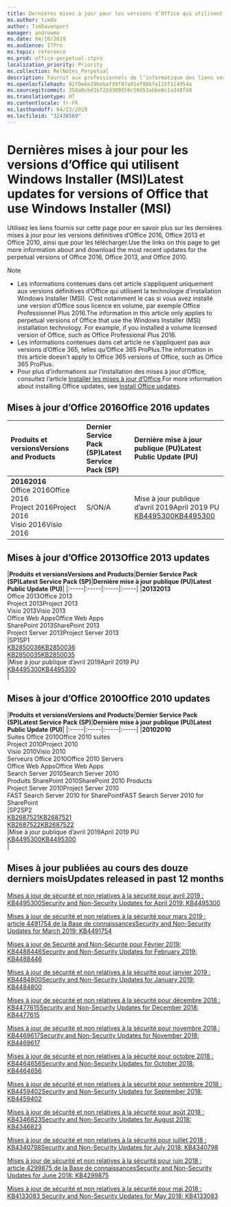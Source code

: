 ```yaml
---
title: Dernières mises à jour pour les versions d’Office qui utilisent Windows Installer (MSI)
ms.author: timda
author: TimDavenport
manager: andrewmo
ms.date: 04/10/2019
ms.audience: ITPro
ms.topic: reference
ms.prod: office-perpetual-itpro
localization_priority: Priority
ms.collection: RelNotes_Perpetual
description: Fournit aux professionnels de l’informatique des liens vers les dernières informations sur les mises à jour pour les versions définitives d’Office 2016, Office 2013 et Office 2010
ms.openlocfilehash: 82f0e6e29bebaf99f87a91ef98bfe115f114954a
ms.sourcegitcommit: 358a0cbd1b722d309556c50d53abbe6c1a348f60
ms.translationtype: HT
ms.contentlocale: fr-FR
ms.lasthandoff: 04/23/2019
ms.locfileid: "32438569"
---
```

# <a name="latest-updates-for-versions-of-office-that-use-windows-installer-msi"></a><span data-ttu-id="dae18-103">Dernières mises à jour pour les versions d’Office qui utilisent Windows Installer (MSI)</span><span class="sxs-lookup"><span data-stu-id="dae18-103">Latest updates for versions of Office that use Windows Installer (MSI)</span></span>

<span data-ttu-id="dae18-104">Utilisez les liens fournis sur cette page pour en savoir plus sur les dernières mises à jour pour les versions définitives d’Office 2016, Office 2013 et Office 2010, ainsi que pour les télécharger.</span><span class="sxs-lookup"><span data-stu-id="dae18-104">Use the links on this page to get more information about and download the most recent updates for the perpetual versions of Office 2016, Office 2013, and Office 2010.</span></span>
  
 
> [!NOTE]
> - <span data-ttu-id="dae18-p101">Les informations contenues dans cet article s’appliquent uniquement aux versions définitives d’Office qui utilisent la technologie d’installation Windows Installer (MSI). C’est notamment le cas si vous avez installé une version d’Office sous licence en volume, par exemple Office Professionnel Plus 2016.</span><span class="sxs-lookup"><span data-stu-id="dae18-p101">The information in this article only applies to perpetual versions of Office that use the Windows Installer (MSI) installation technology. For example, if you installed a volume licensed version of Office, such as Office Professional Plus 2016.</span></span>
> - <span data-ttu-id="dae18-107">Les informations contenues dans cet article ne s’appliquent pas aux versions d’Office 365, telles qu’Office 365 ProPlus.</span><span class="sxs-lookup"><span data-stu-id="dae18-107">The information in this article doesn't apply to Office 365 versions of Office, such as Office 365 ProPlus.</span></span>
> - <span data-ttu-id="dae18-108">Pour plus d’informations sur l’installation des mises à jour d’Office, consultez l’article [Installer les mises à jour d’Office](https://support.office.com/article/2ab296f3-7f03-43a2-8e50-46de917611c5).</span><span class="sxs-lookup"><span data-stu-id="dae18-108">For more information about installing Office updates, see [Install Office updates](https://support.office.com/article/2ab296f3-7f03-43a2-8e50-46de917611c5).</span></span> 


## <a name="office-2016-updates"></a><span data-ttu-id="dae18-109">Mises à jour d’Office 2016</span><span class="sxs-lookup"><span data-stu-id="dae18-109">Office 2016 updates</span></span>

|<span data-ttu-id="dae18-110">**Produits et versions**</span><span class="sxs-lookup"><span data-stu-id="dae18-110">**Versions and Products**</span></span>|<span data-ttu-id="dae18-111">**Dernier Service Pack (SP)**</span><span class="sxs-lookup"><span data-stu-id="dae18-111">**Latest Service Pack (SP)**</span></span>|<span data-ttu-id="dae18-112">**Dernière mise à jour publique (PU)**</span><span class="sxs-lookup"><span data-stu-id="dae18-112">**Latest Public Update (PU)**</span></span>|
|:-----|:-----|:-----|
|<span data-ttu-id="dae18-113">**2016**</span><span class="sxs-lookup"><span data-stu-id="dae18-113">**2016**</span></span> <br/> <span data-ttu-id="dae18-114">Office 2016</span><span class="sxs-lookup"><span data-stu-id="dae18-114">Office 2016</span></span>  <br/> <span data-ttu-id="dae18-115">Project 2016</span><span class="sxs-lookup"><span data-stu-id="dae18-115">Project 2016</span></span>  <br/> <span data-ttu-id="dae18-116">Visio 2016</span><span class="sxs-lookup"><span data-stu-id="dae18-116">Visio 2016</span></span>  <br/> |<span data-ttu-id="dae18-117">S/O</span><span class="sxs-lookup"><span data-stu-id="dae18-117">N/A</span></span>  <br/> |<span data-ttu-id="dae18-118">Mise à jour publique d’avril 2019</span><span class="sxs-lookup"><span data-stu-id="dae18-118">April 2019 PU</span></span>  <br/> [<span data-ttu-id="dae18-119">KB4495300</span><span class="sxs-lookup"><span data-stu-id="dae18-119">KB4495300</span></span>](https://support.microsoft.com/help/4495300) <br/> |
   
## <a name="office-2013-updates"></a><span data-ttu-id="dae18-120">Mises à jour d’Office 2013</span><span class="sxs-lookup"><span data-stu-id="dae18-120">Office 2013 updates</span></span>

|<span data-ttu-id="dae18-121">**Produits et versions**</span><span class="sxs-lookup"><span data-stu-id="dae18-121">**Versions and Products**</span></span>|<span data-ttu-id="dae18-122">**Dernier Service Pack (SP)**</span><span class="sxs-lookup"><span data-stu-id="dae18-122">**Latest Service Pack (SP)**</span></span>|<span data-ttu-id="dae18-123">**Dernière mise à jour publique (PU)**</span><span class="sxs-lookup"><span data-stu-id="dae18-123">**Latest Public Update (PU)**</span></span>|
|:-----|:-----|:-----|:-----|
|<span data-ttu-id="dae18-124">**2013**</span><span class="sxs-lookup"><span data-stu-id="dae18-124">**2013**</span></span> <br/> <span data-ttu-id="dae18-125">Office 2013</span><span class="sxs-lookup"><span data-stu-id="dae18-125">Office 2013</span></span>  <br/> <span data-ttu-id="dae18-126">Project 2013</span><span class="sxs-lookup"><span data-stu-id="dae18-126">Project 2013</span></span>  <br/> <span data-ttu-id="dae18-127">Visio 2013</span><span class="sxs-lookup"><span data-stu-id="dae18-127">Visio 2013</span></span>  <br/> <span data-ttu-id="dae18-128">Office Web Apps</span><span class="sxs-lookup"><span data-stu-id="dae18-128">Office Web Apps</span></span>  <br/> <span data-ttu-id="dae18-129">SharePoint 2013</span><span class="sxs-lookup"><span data-stu-id="dae18-129">SharePoint 2013</span></span>  <br/> <span data-ttu-id="dae18-130">Project Server 2013</span><span class="sxs-lookup"><span data-stu-id="dae18-130">Project Server 2013</span></span>  <br/> |<span data-ttu-id="dae18-131">SP1</span><span class="sxs-lookup"><span data-stu-id="dae18-131">SP1</span></span> <br/> [<span data-ttu-id="dae18-132">KB2850036</span><span class="sxs-lookup"><span data-stu-id="dae18-132">KB2850036</span></span>](https://support.microsoft.com/kb/2850036) <br/>[<span data-ttu-id="dae18-133">KB2850035</span><span class="sxs-lookup"><span data-stu-id="dae18-133">KB2850035</span></span>](https://support.microsoft.com/kb/2850035) <br/> |<span data-ttu-id="dae18-134">Mise à jour publique d’avril 2019</span><span class="sxs-lookup"><span data-stu-id="dae18-134">April 2019 PU</span></span>  <br/> [<span data-ttu-id="dae18-135">KB4495300</span><span class="sxs-lookup"><span data-stu-id="dae18-135">KB4495300</span></span>](https://support.microsoft.com/help/4495300) <br/> |
   
## <a name="office-2010-updates"></a><span data-ttu-id="dae18-136">Mises à jour d’Office 2010</span><span class="sxs-lookup"><span data-stu-id="dae18-136">Office 2010 updates</span></span>

|<span data-ttu-id="dae18-137">**Produits et versions**</span><span class="sxs-lookup"><span data-stu-id="dae18-137">**Versions and Products**</span></span>|<span data-ttu-id="dae18-138">**Dernier Service Pack (SP)**</span><span class="sxs-lookup"><span data-stu-id="dae18-138">**Latest Service Pack (SP)**</span></span>|<span data-ttu-id="dae18-139">**Dernière mise à jour publique (PU)**</span><span class="sxs-lookup"><span data-stu-id="dae18-139">**Latest Public Update (PU)**</span></span>|
|:-----|:-----|:-----|:-----|
|<span data-ttu-id="dae18-140">**2010**</span><span class="sxs-lookup"><span data-stu-id="dae18-140">**2010**</span></span> <br/> <span data-ttu-id="dae18-141">Suites Office 2010</span><span class="sxs-lookup"><span data-stu-id="dae18-141">Office 2010 suites</span></span>  <br/> <span data-ttu-id="dae18-142">Project 2010</span><span class="sxs-lookup"><span data-stu-id="dae18-142">Project 2010</span></span>  <br/> <span data-ttu-id="dae18-143">Visio 2010</span><span class="sxs-lookup"><span data-stu-id="dae18-143">Visio 2010</span></span>  <br/> <span data-ttu-id="dae18-144">Serveurs Office 2010</span><span class="sxs-lookup"><span data-stu-id="dae18-144">Office 2010 Servers</span></span>  <br/> <span data-ttu-id="dae18-145">Office Web Apps</span><span class="sxs-lookup"><span data-stu-id="dae18-145">Office Web Apps</span></span>  <br/> <span data-ttu-id="dae18-146">Search Server 2010</span><span class="sxs-lookup"><span data-stu-id="dae18-146">Search Server 2010</span></span>  <br/> <span data-ttu-id="dae18-147">Produits SharePoint 2010</span><span class="sxs-lookup"><span data-stu-id="dae18-147">SharePoint 2010 Products</span></span>  <br/> <span data-ttu-id="dae18-148">Project Server 2010</span><span class="sxs-lookup"><span data-stu-id="dae18-148">Project Server 2010</span></span>  <br/> <span data-ttu-id="dae18-149">FAST Search Server 2010 for SharePoint</span><span class="sxs-lookup"><span data-stu-id="dae18-149">FAST Search Server 2010 for SharePoint</span></span>  <br/> |<span data-ttu-id="dae18-150">SP2</span><span class="sxs-lookup"><span data-stu-id="dae18-150">SP2</span></span> <br/>[<span data-ttu-id="dae18-151">KB2687521</span><span class="sxs-lookup"><span data-stu-id="dae18-151">KB2687521</span></span>](https://support.microsoft.com/kb/2687521) <br/> [<span data-ttu-id="dae18-152">KB2687522</span><span class="sxs-lookup"><span data-stu-id="dae18-152">KB2687522</span></span>](https://support.microsoft.com/kb/2687522) <br/> |<span data-ttu-id="dae18-153">Mise à jour publique d’avril 2019</span><span class="sxs-lookup"><span data-stu-id="dae18-153">April 2019 PU</span></span> <br/>[<span data-ttu-id="dae18-154">KB4495300</span><span class="sxs-lookup"><span data-stu-id="dae18-154">KB4495300</span></span>](https://support.microsoft.com/help/4495300) <br/>|
   

   
## <a name="updates-released-in-past-12-months"></a><span data-ttu-id="dae18-155">Mises à jour publiées au cours des douze derniers mois</span><span class="sxs-lookup"><span data-stu-id="dae18-155">Updates released in past 12 months</span></span>

[<span data-ttu-id="dae18-156">Mises à jour de sécurité et non relatives à la sécurité pour avril 2019 : KB4495300</span><span class="sxs-lookup"><span data-stu-id="dae18-156">Security and Non-Security Updates for April 2019: KB4495300</span></span>](https://support.microsoft.com/fr-FR/help/4495300)

[<span data-ttu-id="dae18-157">Mises à jour de sécurité et non relatives à la sécurité pour mars 2019 : article 4491754 de la Base de connaissances</span><span class="sxs-lookup"><span data-stu-id="dae18-157">Security and Non-Security Updates for March 2019: KB4491754</span></span>](https://support.microsoft.com/fr-FR/help/4491754) 

[<span data-ttu-id="dae18-158">Mises à jour de Sécurité and Non-Sécurité pour Février 2019: KB4488446</span><span class="sxs-lookup"><span data-stu-id="dae18-158">Security and Non-Security Updates for February 2019: KB4488446</span></span>](https://support.microsoft.com/help/4488446)

[<span data-ttu-id="dae18-159">Mises à jour de sécurité et non relatives à la sécurité pour janvier 2019 : KB4484800</span><span class="sxs-lookup"><span data-stu-id="dae18-159">Security and Non-Security Updates for January 2019: KB4484800</span></span>](https://support.microsoft.com/help/4484800)

[<span data-ttu-id="dae18-160">Mises à jour de sécurité et non relatives à la sécurité pour décembre 2018 : KB4477615</span><span class="sxs-lookup"><span data-stu-id="dae18-160">Security and Non-Security Updates for December 2018: KB4477615</span></span>](https://support.microsoft.com/help/4477615)

[<span data-ttu-id="dae18-161">Mises à jour de sécurité et non relatives à la sécurité pour novembre 2018 : KB4469617</span><span class="sxs-lookup"><span data-stu-id="dae18-161">Security and Non-Security Updates for November 2018: KB4469617</span></span>](https://support.microsoft.com/help/4469617)

[<span data-ttu-id="dae18-162">Mises à jour de sécurité et non relatives à la sécurité pour octobre 2018 : KB4464656</span><span class="sxs-lookup"><span data-stu-id="dae18-162">Security and Non-Security Updates for October 2018: KB4464656</span></span>](https://support.microsoft.com/help/4464656)

[<span data-ttu-id="dae18-163">Mises à jour de sécurité et non relatives à la sécurité pour septembre 2018 : KB4459402</span><span class="sxs-lookup"><span data-stu-id="dae18-163">Security and Non-Security Updates for September 2018: KB4459402</span></span>](https://support.microsoft.com/help/4459402) 

[<span data-ttu-id="dae18-164">Mises à jour de sécurité et non relatives à la sécurité pour août 2018 : KB4346823</span><span class="sxs-lookup"><span data-stu-id="dae18-164">Security and Non-Security Updates for August 2018: KB4346823</span></span>](https://support.microsoft.com/help/4346823)   

[<span data-ttu-id="dae18-165">Mises à jour de sécurité et non relatives à la sécurité pour juillet 2018 : KB4340798</span><span class="sxs-lookup"><span data-stu-id="dae18-165">Security and Non-Security Updates for July 2018: KB4340798</span></span>](https://support.microsoft.com/help/4340798)   

[<span data-ttu-id="dae18-166">Mises à jour de sécurité et non relatives à la sécurité pour juin 2018 : article 4299875 de la Base de connaissances</span><span class="sxs-lookup"><span data-stu-id="dae18-166">Security and Non-Security Updates for June 2018: KB4299875</span></span>](https://support.microsoft.com/help/4299875)  

[<span data-ttu-id="dae18-167">Mises à jour de sécurité et non relatives à la sécurité pour mai 2018 : KB4133083 </span><span class="sxs-lookup"><span data-stu-id="dae18-167">Security and Non-Security Updates for May 2018: KB4133083 </span></span>](https://support.microsoft.com/fr-FR/help/4133083)
  
 
  
 
  

  
   
  
